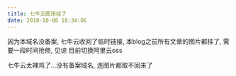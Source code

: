 ```yaml
---
title: 七牛云图床挂了
date: 2018-10-08 18:34:06
---
```


因为本域名没备案, 七牛云收回了临时链接, 本blog之前所有文章的图片都挂了, 需要一段时间抢修, 见谅
目前切换阿里云oss

<!--more-->

七牛云太辣鸡了...没有备案域名, 连图片都取不回来了